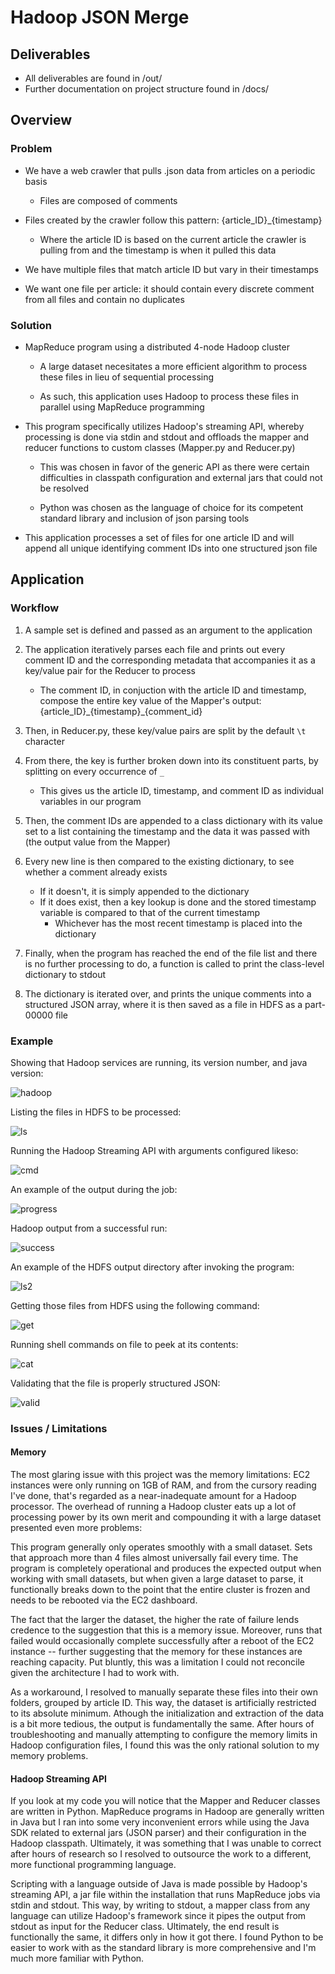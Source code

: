 # Hadoop JSON Merge

## Deliverables

* All deliverables are found in /out/
* Further documentation on project structure found in /docs/

## Overview

### Problem

* We have a web crawler that pulls .json data from articles on a periodic basis 
  * Files are composed of comments

* Files created by the crawler follow this pattern: {article_ID}_{timestamp}

  * Where the article ID is based on the current article the crawler is pulling from and the timestamp is when it pulled this data

* We have multiple files that match article ID but vary in their timestamps

* We want one file per article: it should contain every discrete comment from all files and contain no duplicates

### Solution

* MapReduce program using a distributed 4-node Hadoop cluster
  * A large dataset necesitates a more efficient algorithm to process these files in lieu of sequential processing
  
  * As such, this application uses Hadoop to process these files in parallel using MapReduce programming

* This program specifically utilizes Hadoop's streaming API, whereby processing is done via stdin and stdout and offloads the mapper and reducer functions to custom classes (Mapper.py and Reducer.py)

  * This was chosen in favor of the generic API as there were certain difficulties in classpath configuration and external jars that could not be resolved

  * Python was chosen as the language of choice for its competent standard library and inclusion of json parsing tools

* This application processes a set of files for one article ID and will append all unique identifying comment IDs into one structured json file

## Application

### Workflow

1. A sample set is defined and passed as an argument to the application

2. The application iteratively parses each file and prints out every comment ID and the corresponding metadata that accompanies it as a key/value pair for the Reducer to process

	* The comment ID, in conjuction with the article ID and timestamp, compose the entire key value of the Mapper's output: {article_ID}\_{timestamp}\_{comment_id}

3. Then, in Reducer.py, these key/value pairs are split by the default `\t` character

4. From there, the key is further broken down into its constituent parts, by splitting on every occurrence of `_`
	* This gives us the article ID, timestamp, and comment ID as individual variables in our program

5. Then, the comment IDs are appended to a class dictionary with its value set to a list containing the timestamp and the data it was passed with (the output value from the Mapper)

6. Every new line is then compared to the existing dictionary, to see whether a comment already exists
	* If it doesn't, it is simply appended to the dictionary
	* If it does exist, then a key lookup is done and the stored timestamp variable is compared to that of the current timestamp
		* Whichever has the most recent timestamp is placed into the dictionary

7. Finally, when the program has reached the end of the file list and there is no further processing to do, a function is called to print the class-level dictionary to stdout 

8. The dictionary is iterated over, and prints the unique comments into a structured JSON array, where it is then saved as a file in HDFS as a part-00000 file

### Example

Showing that Hadoop services are running, its version number, and java version:

![hadoop](https://i.imgur.com/iFSnx14.png)

Listing the files in HDFS to be processed:

![ls](https://i.imgur.com/lwlt7eU.png)

Running the Hadoop Streaming API with arguments configured likeso:

![cmd](https://i.imgur.com/OYGI31L.png)

An example of the output during the job:

![progress](https://i.imgur.com/G43tnL2.png)

Hadoop output from a successful run:

![success](https://i.imgur.com/7zyVZ6o.png)

An example of the HDFS output directory after invoking the program:

![ls2](https://i.imgur.com/4qlANL0.png)

Getting those files from HDFS using the following command:

![get](https://i.imgur.com/565FLoG.png)

Running shell commands on file to peek at its contents:

![cat](https://i.imgur.com/SRZJEoC.png)

Validating that the file is properly structured JSON:

![valid](https://i.imgur.com/TXyBH92.png)

### Issues / Limitations

#### Memory

The most glaring issue with this project was the memory limitations: EC2 instances were only running on 1GB of RAM, and from the cursory reading I've done, that's regarded as a near-inadequate amount for a Hadoop processor.  The overhead of running a Hadoop cluster eats up a lot of processing power by its own merit and compounding it with a large dataset presented even more problems:

This program generally only operates smoothly with a small dataset. Sets that approach more than 4 files almost universally fail every time.  The program is completely operational and produces the expected output when working with small datasets, but when given a large dataset to parse, it functionally breaks down to the point that the entire cluster is frozen and needs to be rebooted via the EC2 dashboard.

The fact that the larger the dataset, the higher the rate of failure lends credence to the suggestion that this is a memory issue. Moreover, runs that failed would occasionally complete successfully after a reboot of the EC2 instance -- further suggesting that the memory for these instances are reaching capacity. Put bluntly, this was a limitation I could not reconcile given the architecture I had to work with.

As a workaround, I resolved to manually separate these files into their own folders, grouped by article ID.  This way, the dataset is artificially restricted to its absolute minimum. Athough the initialization and extraction of the data is a bit more tedious, the output is fundamentally the same. After hours of troubleshooting and manually attempting to configure the memory limits in Hadoop configuration files, I found this was the only rational solution to my memory problems.

#### Hadoop Streaming API

If you look at my code you will notice that the Mapper and Reducer classes are written in Python. MapReduce programs in Hadoop are generally written in Java but I ran into some very inconvenient errors while using the Java SDK related to external jars (JSON parser) and their configuration in the Hadoop classpath.  Ultimately, it was something that I was unable to correct after hours of research so I resolved to outsource the work to a different, more functional programming language.

Scripting with a language outside of Java is made possible by Hadoop's streaming API, a jar file within the installation that runs MapReduce jobs via stdin and stdout.  This way, by writing to stdout, a mapper class from any language can utilize Hadoop's framework since it pipes the output from stdout as input for the Reducer class. Ultimately, the end result is functionally the same, it differs only in how it got there.  I found Python to be easier to work with as the standard library is more comprehensive and I'm much more familiar with Python.
